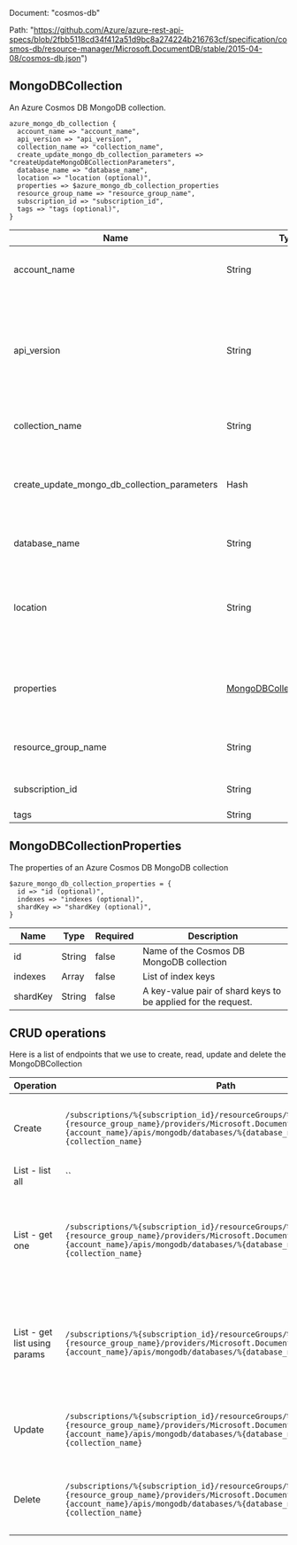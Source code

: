 Document: "cosmos-db"


Path: "https://github.com/Azure/azure-rest-api-specs/blob/2fbb5118cd34f412a51d9bc8a274224b216763cf/specification/cosmos-db/resource-manager/Microsoft.DocumentDB/stable/2015-04-08/cosmos-db.json")

## MongoDBCollection

An Azure Cosmos DB MongoDB collection.

```puppet
azure_mongo_db_collection {
  account_name => "account_name",
  api_version => "api_version",
  collection_name => "collection_name",
  create_update_mongo_db_collection_parameters => "createUpdateMongoDBCollectionParameters",
  database_name => "database_name",
  location => "location (optional)",
  properties => $azure_mongo_db_collection_properties
  resource_group_name => "resource_group_name",
  subscription_id => "subscription_id",
  tags => "tags (optional)",
}
```

| Name        | Type           | Required       | Description       |
| ------------- | ------------- | ------------- | ------------- |
|account_name | String | true | Cosmos DB database account name. |
|api_version | String | true | Version of the API to be used with the client request. The current version is 2015-04-08. |
|collection_name | String | true | Cosmos DB collection name. |
|create_update_mongo_db_collection_parameters | Hash | true | The parameters to provide for the current MongoDB Collection. |
|database_name | String | true | Cosmos DB database name. |
|location | String | false | The location of the resource group to which the resource belongs. |
|properties | [MongoDBCollectionProperties](#mongodbcollectionproperties) | false | The properties of an Azure Cosmos DB MongoDB collection |
|resource_group_name | String | true | Name of an Azure resource group. |
|subscription_id | String | true | Azure subscription ID. |
|tags | String | false |  |
        
## MongoDBCollectionProperties

The properties of an Azure Cosmos DB MongoDB collection

```puppet
$azure_mongo_db_collection_properties = {
  id => "id (optional)",
  indexes => "indexes (optional)",
  shardKey => "shardKey (optional)",
}
```

| Name        | Type           | Required       | Description       |
| ------------- | ------------- | ------------- | ------------- |
|id | String | false | Name of the Cosmos DB MongoDB collection |
|indexes | Array | false | List of index keys |
|shardKey | String | false | A key-value pair of shard keys to be applied for the request. |



## CRUD operations

Here is a list of endpoints that we use to create, read, update and delete the MongoDBCollection

| Operation | Path | Verb | Description | OperationID |
| ------------- | ------------- | ------------- | ------------- | ------------- |
|Create|`/subscriptions/%{subscription_id}/resourceGroups/%{resource_group_name}/providers/Microsoft.DocumentDB/databaseAccounts/%{account_name}/apis/mongodb/databases/%{database_name}/collections/%{collection_name}`|Put|Create or update an Azure Cosmos DB MongoDB Collection|DatabaseAccounts_CreateUpdateMongoDBCollection|
|List - list all|``||||
|List - get one|`/subscriptions/%{subscription_id}/resourceGroups/%{resource_group_name}/providers/Microsoft.DocumentDB/databaseAccounts/%{account_name}/apis/mongodb/databases/%{database_name}/collections/%{collection_name}`|Get|Gets the MongoDB collection under an existing Azure Cosmos DB database account.|DatabaseAccounts_GetMongoDBCollection|
|List - get list using params|`/subscriptions/%{subscription_id}/resourceGroups/%{resource_group_name}/providers/Microsoft.DocumentDB/databaseAccounts/%{account_name}/apis/mongodb/databases/%{database_name}/collections`|Get|Lists the MongoDB collection under an existing Azure Cosmos DB database account.|DatabaseAccounts_ListMongoDBCollections|
|Update|`/subscriptions/%{subscription_id}/resourceGroups/%{resource_group_name}/providers/Microsoft.DocumentDB/databaseAccounts/%{account_name}/apis/mongodb/databases/%{database_name}/collections/%{collection_name}`|Put|Create or update an Azure Cosmos DB MongoDB Collection|DatabaseAccounts_CreateUpdateMongoDBCollection|
|Delete|`/subscriptions/%{subscription_id}/resourceGroups/%{resource_group_name}/providers/Microsoft.DocumentDB/databaseAccounts/%{account_name}/apis/mongodb/databases/%{database_name}/collections/%{collection_name}`|Delete|Deletes an existing Azure Cosmos DB MongoDB Collection.|DatabaseAccounts_DeleteMongoDBCollection|
